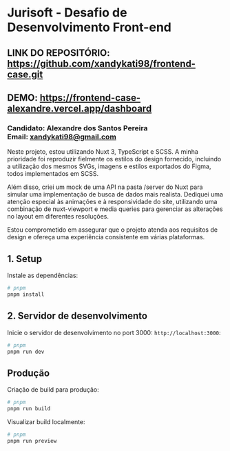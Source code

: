 # Jurisoft - Desafio de Desenvolvimento Front-end

## LINK DO REPOSITÓRIO: https://github.com/xandykati98/frontend-case.git

## DEMO: https://frontend-case-alexandre.vercel.app/dashboard

### Candidato: Alexandre dos Santos Pereira <br> Email: xandykati98@gmail.com


Neste projeto, estou utilizando Nuxt 3, TypeScript e SCSS. A minha prioridade foi reproduzir fielmente os estilos do design fornecido, incluindo a utilização dos mesmos SVGs, imagens e estilos exportados do Figma, todos implementados em SCSS.

Além disso, criei um mock de uma API na pasta /server do Nuxt para simular uma implementação de busca de dados mais realista. Dediquei uma atenção especial às animações e à responsividade do site, utilizando uma combinação de nuxt-viewport e media queries para gerenciar as alterações no layout em diferentes resoluções.

Estou comprometido em assegurar que o projeto atenda aos requisitos de design e ofereça uma experiência consistente em várias plataformas.

## 1. Setup

Instale as dependências:

```bash
# pnpm
pnpm install
```

## 2. Servidor de desenvolvimento

Inicie o servidor de desenvolvimento no port 3000: `http://localhost:3000`:

```bash
# pnpm
pnpm run dev
```

## Produção

Criação de build para produção:

```bash
# pnpm
pnpm run build
```

Visualizar build localmente:

```bash
# pnpm
pnpm run preview
``` 